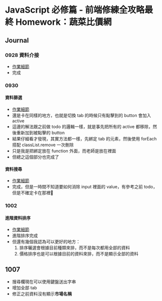 # JavaScript 必修篇 - 前端修練全攻略最終 Homework：蔬菜比價網

## Journal

### 0928 資料介接

 - [作業細節](https://hackmd.io/@w4wBc9wkR4CvPsIeEWiLbg/S1XivuMAu/%2FQpqZIiuoQbKqGmFAYZ7oHw)
 - 完成

### 0930

#### 資料篩選

 - [作業細節](https://hackmd.io/@w4wBc9wkR4CvPsIeEWiLbg/S1XivuMAu/%2FUDrIpNeZRz6Zax_Mt384uQ)
 - 還是卡在同樣的地方，也就是切換 tab 的時候只有點擊到的 button 會加入 active
 - 這邊的解法跟之前做 todo 的邏輯一樣，就是事先把所有的 active 都移除，然後重新加到被點擊的 button
 - 結果仔細看才發現，其實方法都一樣，先綁定 tab 的元素，然後使用 forEach 搭配 classList.remove 一次刪除
 - 只是我是把綁定放在 function 外面，而老師是放在裡面
 - 但總之這個部分也完成了

#### 資料搜尋

 - [作業細節](https://hackmd.io/@w4wBc9wkR4CvPsIeEWiLbg/S1XivuMAu/%2FqywznB85Q5qkhCcwyWTiGg)
 - 完成，但是一時間不知道要如何消除 input 裡面的 value，有參考之前 todo，但是不確定卡在那裡🫠

### 1002

#### 進階資料排序

 - [作業細節](https://hackmd.io/@w4wBc9wkR4CvPsIeEWiLbg/S1XivuMAu/%2FXuv_Ra75TCqFV2gk0vAMkg)
 - 進階排序完成
 - 但還有幾個我認為可以更好的地方：
   1. 排序曬選會根據目前種類來排，而不是每次都用全部的資料
	 2. 價格排序也是可以根據目前的資料來排，而不是顯示全部的資料

## 1007

 - 搜尋欄現在可以使用鍵盤送出字串
 - 增加全部 tab
 - 修正之前資料沒有顯示**市場名稱**